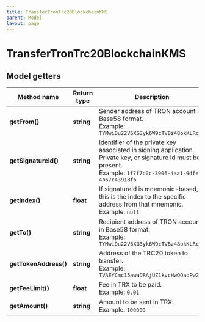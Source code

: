 ```yaml
---
title: TransferTronTrc20BlockchainKMS
parent: Model
layout: page
---
```


# TransferTronTrc20BlockchainKMS

## Model getters

Method name | Return type | Description | Notes
------------ | ------------- | ------------- | -------------
**getFrom()** | **string** | Sender address of TRON account in Base58 format. <br>Example: `TYMwiDu22V6XG3yk6W9cTVBz48okKLRczh` |
**getSignatureId()** | **string** | Identifier of the private key associated in signing application. Private key, or signature Id must be present. <br>Example: `1f7f7c0c-3906-4aa1-9dfe-4b67c43918f6` |
**getIndex()** | **float** | If signatureId is mnemonic-based, this is the index to the specific address from that mnemonic. <br>Example: `null` | [optional]
**getTo()** | **string** | Recipient address of TRON account in Base58 format. <br>Example: `TYMwiDu22V6XG3yk6W9cTVBz48okKLRczh` |
**getTokenAddress()** | **string** | Address of the TRC20 token to transfer. <br>Example: `TVAEYCmc15awaDRAjUZ1kvcHwQQaoPw2CW` |
**getFeeLimit()** | **float** | Fee in TRX to be paid. <br>Example: `0.01` |
**getAmount()** | **string** | Amount to be sent in TRX. <br>Example: `100000` |


